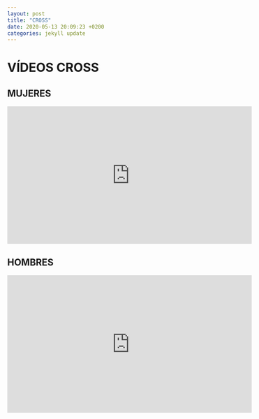 ```yaml
---
layout: post
title: "CROSS"
date: 2020-05-13 20:09:23 +0200
categories: jekyll update
---
```


# VÍDEOS CROSS

## MUJERES

<iframe width="560" height="315" src="https://www.youtube.com/embed/aM7JLnvvu7w" frameborder="0" allow="accelerometer; autoplay; encrypted-media; gyroscope; picture-in-picture" allowfullscreen></iframe>

## HOMBRES

<iframe width="560" height="315" src="https://www.youtube.com/embed/2M1Tr-5Dr8E" frameborder="0" allow="accelerometer; autoplay; encrypted-media; gyroscope; picture-in-picture" allowfullscreen></iframe>
